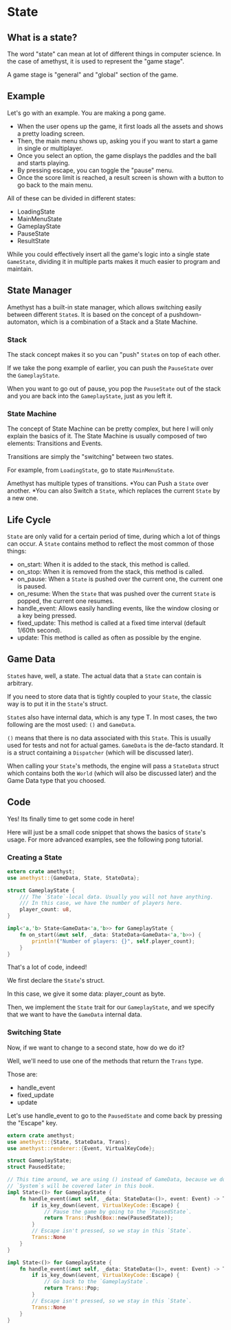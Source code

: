 # State

## What is a state?
The word "state" can mean at lot of different things in computer science.
In the case of amethyst, it is used to represent the "game stage".

A game stage is "general" and "global" section of the game.

## Example

Let's go with an example.
You are making a pong game.

* When the user opens up the game, it first loads all the assets and shows a pretty loading screen.
* Then, the main menu shows up, asking you if you want to start a game in single or multiplayer.
* Once you select an option, the game displays the paddles and the ball and starts playing.
* By pressing escape, you can toggle the "pause" menu.
* Once the score limit is reached, a result screen is shown with a button to go back to the main menu.

All of these can be divided in different states:
* LoadingState
* MainMenuState
* GameplayState
* PauseState
* ResultState

While you could effectively insert all the game's logic into a single state `GameState`,
dividing it in multiple parts makes it much easier to program and maintain.

## State Manager

Amethyst has a built-in state manager, which allows switching easily between different `State`s.
It is based on the concept of a pushdown-automaton, which is a combination of a Stack and a State Machine.

### Stack

The stack concept makes it so you can "push" `State`s on top of each other.

If we take the pong example of earlier, you can push the `PauseState` over the `GameplayState`.

When you want to go out of pause, you pop the `PauseState` out of the stack and you are back into the `GameplayState`, just as you left it.

### State Machine

The concept of State Machine can be pretty complex, but here I will only explain the basics of it.
The State Machine is usually composed of two elements: Transitions and Events.

Transitions are simply the "switching" between two states.

For example, from `LoadingState`, go to state `MainMenuState`.

Amethyst has multiple types of transitions.
*You can Push a `State` over another.
*You can also Switch a `State`, which replaces the current `State` by a new one.

## Life Cycle

`State` are only valid for a certain period of time, during which a lot of things can occur.
A `State` contains method to reflect the most common of those things:
* on_start: When it is added to the stack, this method is called.
* on_stop: When it is removed from the stack, this method is called.
* on_pause: When a `State` is pushed over the current one, the current one is paused.
* on_resume: When the `State` that was pushed over the current `State` is popped, the current one resumes.
* handle_event: Allows easily handling events, like the window closing or a key being pressed.
* fixed_update: This method is called at a fixed time interval (default 1/60th second).
* update: This method is called as often as possible by the engine.

## Game Data

`State`s have, well, a state. The actual data that a `State` can contain is arbitrary.

If you need to store data that is tightly coupled to your `State`, the classic way is to put it in the `State`'s struct.

`State`s also have internal data, which is any type T.
In most cases, the two following are the most used: `()` and `GameData`.

`()` means that there is no data associated with this `State`. This is usually used for tests and not for actual games.
`GameData` is the de-facto standard. It is a struct containing a `Dispatcher` (which will be discussed later).

When calling your `State`'s methods, the engine will pass a `StateData` struct which contains both the `World` (which will also be discussed later) and the Game Data type that you choosed.

## Code

Yes! Its finally time to get some code in here!

Here will just be a small code snippet that shows the basics of `State`'s usage.
For more advanced examples, see the following pong tutorial.

### Creating a State

```rust
extern crate amethyst;
use amethyst::{GameData, State, StateData};

struct GameplayState {
    /// The `State`-local data. Usually you will not have anything.
    /// In this case, we have the number of players here.
    player_count: u8,
}

impl<'a,'b> State<GameData<'a,'b>> for GameplayState {
    fn on_start(&mut self, _data: StateData<GameData<'a,'b>>) {
        println!("Number of players: {}", self.player_count);
    }
}
```

That's a lot of code, indeed!

We first declare the `State`'s struct.

In this case, we give it some data: player_count as byte.

Then, we implement the `State` trait for our `GameplayState`, and we specify that we want to have the `GameData` internal data.

### Switching State

Now, if we want to change to a second state, how do we do it?

Well, we'll need to use one of the methods that return the `Trans` type.

Those are:
* handle_event
* fixed_update
* update

Let's use handle_event to go to the `PausedState` and come back by pressing the "Escape" key.

```rust
extern crate amethyst;
use amethyst::{State, StateData, Trans};
use amethyst::renderer::{Event, VirtualKeyCode};

struct GameplayState;
struct PausedState;

// This time around, we are using () instead of GameData, because we don't have any `System`s.
// `System`s will be covered later in this book.
impl State<()> for GameplayState {
    fn handle_event(&mut self, _data: StateData<()>, event: Event) -> Trans<()> {
        if is_key_down(&event, VirtualKeyCode::Escape) {
            // Pause the game by going to the `PausedState`.
            return Trans::Push(Box::new(PausedState));
        }
        // Escape isn't pressed, so we stay in this `State`.
        Trans::None
    }
}

impl State<()> for GameplayState {
    fn handle_event(&mut self, _data: StateData<()>, event: Event) -> Trans<()> {
        if is_key_down(&event, VirtualKeyCode::Escape) {
            // Go back to the `GameplayState`.
            return Trans::Pop;
        }
        // Escape isn't pressed, so we stay in this `State`.
        Trans::None
    }
}

```

